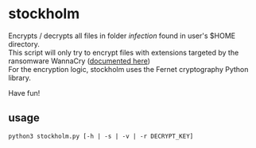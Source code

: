# stockholm
Encrypts / decrypts all files in folder  _infection_  found in user's $HOME directory.  
This script will only try to encrypt files with extensions targeted by the ransomware WannaCry ([documented here](https://logrhythm.com/blog/a-technical-analysis-of-wannacry-ransomware/))  
For the encryption logic, stockholm uses the Fernet cryptography Python library.  
  

Have fun!  

## usage
```
python3 stockholm.py [-h | -s | -v | -r DECRYPT_KEY] 
```
